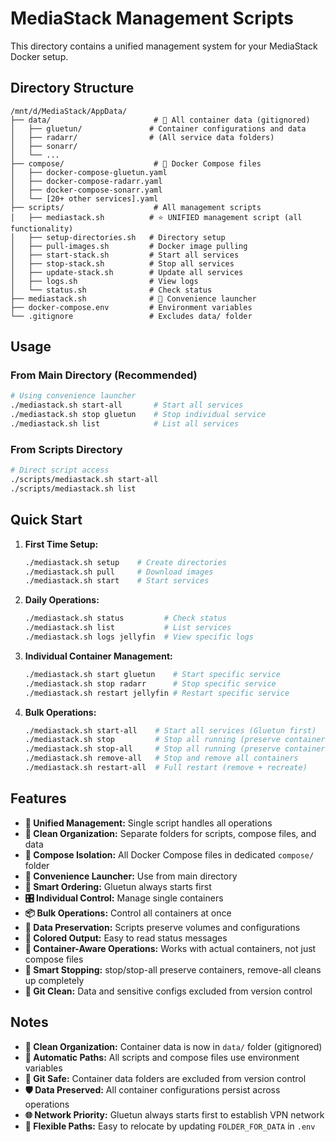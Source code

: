 # MediaStack Management Scripts

This directory contains a unified management system for your MediaStack Docker setup.

## Directory Structure

```
/mnt/d/MediaStack/AppData/
├── data/                       # 📁 All container data (gitignored)
│   ├── gluetun/               # Container configurations and data
│   ├── radarr/                # (All service data folders)
│   ├── sonarr/
│   └── ...
├── compose/                    # 🐳 Docker Compose files
│   ├── docker-compose-gluetun.yaml
│   ├── docker-compose-radarr.yaml
│   ├── docker-compose-sonarr.yaml
│   └── [20+ other services].yaml
├── scripts/                    # All management scripts
│   ├── mediastack.sh          # ⭐ UNIFIED management script (all functionality)
│   ├── setup-directories.sh   # Directory setup
│   ├── pull-images.sh         # Docker image pulling
│   ├── start-stack.sh         # Start all services
│   ├── stop-stack.sh          # Stop all services
│   ├── update-stack.sh        # Update all services
│   ├── logs.sh                # View logs
│   └── status.sh              # Check status
├── mediastack.sh              # 🚀 Convenience launcher
├── docker-compose.env         # Environment variables
└── .gitignore                 # Excludes data/ folder
```

## Usage

### From Main Directory (Recommended)

```bash
# Using convenience launcher
./mediastack.sh start-all       # Start all services
./mediastack.sh stop gluetun    # Stop individual service
./mediastack.sh list            # List all services
```

### From Scripts Directory

```bash
# Direct script access
./scripts/mediastack.sh start-all
./scripts/mediastack.sh list
```

## Quick Start

1. **First Time Setup:**
   ```bash
   ./mediastack.sh setup    # Create directories
   ./mediastack.sh pull     # Download images
   ./mediastack.sh start    # Start services
   ```

2. **Daily Operations:**
   ```bash
   ./mediastack.sh status         # Check status
   ./mediastack.sh list           # List services
   ./mediastack.sh logs jellyfin  # View specific logs
   ```

3. **Individual Container Management:**
   ```bash
   ./mediastack.sh start gluetun    # Start specific service
   ./mediastack.sh stop radarr      # Stop specific service
   ./mediastack.sh restart jellyfin # Restart specific service
   ```

4. **Bulk Operations:**
   ```bash
   ./mediastack.sh start-all    # Start all services (Gluetun first)
   ./mediastack.sh stop         # Stop all running (preserve containers)
   ./mediastack.sh stop-all     # Stop all running (preserve containers)
   ./mediastack.sh remove-all   # Stop and remove all containers
   ./mediastack.sh restart-all  # Full restart (remove + recreate)
   ```

## Features

- **🎯 Unified Management:** Single script handles all operations
- **📁 Clean Organization:** Separate folders for scripts, compose files, and data
- **🐳 Compose Isolation:** All Docker Compose files in dedicated `compose/` folder
- **🚀 Convenience Launcher:** Use from main directory
- **🔄 Smart Ordering:** Gluetun always starts first
- **🎛️ Individual Control:** Manage single containers
- **📦 Bulk Operations:** Control all containers at once
- **💾 Data Preservation:** Scripts preserve volumes and configurations
- **🎨 Colored Output:** Easy to read status messages
- **🛑 Container-Aware Operations:** Works with actual containers, not just compose files
- **🔄 Smart Stopping:** stop/stop-all preserve containers, remove-all cleans up completely
- **🚫 Git Clean:** Data and sensitive configs excluded from version control

## Notes

- **📁 Clean Organization:** Container data is now in `data/` folder (gitignored)
- **🔄 Automatic Paths:** All scripts and compose files use environment variables
- **🚫 Git Safe:** Container data folders are excluded from version control
- **🛡️ Data Preserved:** All container configurations persist across operations
- **🌐 Network Priority:** Gluetun always starts first to establish VPN network
- **📍 Flexible Paths:** Easy to relocate by updating `FOLDER_FOR_DATA` in `.env`